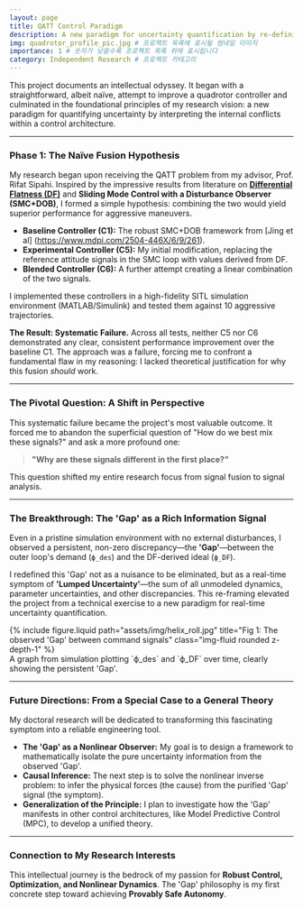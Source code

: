 ```yaml
---
layout: page
title: QATT Control Paradigm
description: A new paradigm for uncertainty quantification by re-defining the command 'Gap' as a rich information signal. # 프로젝트 목록에 표시될 한 줄 요약
img: quadrotor_profile_pic.jpg # 프로젝트 목록에 표시될 썸네일 이미지
importance: 1 # 숫자가 낮을수록 프로젝트 목록 위에 표시됩니다
category: Independent Research # 프로젝트 카테고리
---
```


This project documents an intellectual odyssey. It began with a straightforward, albeit naïve, attempt to improve a quadrotor controller and culminated in the foundational principles of my research vision: a new paradigm for quantifying uncertainty by interpreting the internal conflicts within a control architecture.

---

### Phase 1: The Naïve Fusion Hypothesis
My research began upon receiving the QATT problem from my advisor, Prof. Rifat Sipahi. Inspired by the impressive results from literature on **[Differential Flatness (DF)](https://arxiv.org/abs/1809.04048)** and **Sliding Mode Control with a Disturbance Observer (SMC+DOB)**, I formed a simple hypothesis: combining the two would yield superior performance for aggressive maneuvers.

* **Baseline Controller (C1):** The robust SMC+DOB framework from [Jing et al] (https://www.mdpi.com/2504-446X/6/9/261).
* **Experimental Controller (C5):** My initial modification, replacing the reference attitude signals in the SMC loop with values derived from DF.
* **Blended Controller (C6):** A further attempt creating a linear combination of the two signals.

I implemented these controllers in a high-fidelity SITL simulation environment (MATLAB/Simulink) and tested them against 10 aggressive trajectories.

**The Result: Systematic Failure.**
Across all tests, neither C5 nor C6 demonstrated any clear, consistent performance improvement over the baseline C1. The approach was a failure, forcing me to confront a fundamental flaw in my reasoning: I lacked theoretical justification for why this fusion *should* work.

---

### The Pivotal Question: A Shift in Perspective
This systematic failure became the project's most valuable outcome. It forced me to abandon the superficial question of "How do we best mix these signals?" and ask a more profound one:

> **"Why are these signals different in the first place?"**

This question shifted my entire research focus from signal fusion to signal analysis.

---

### The Breakthrough: The 'Gap' as a Rich Information Signal
Even in a pristine simulation environment with no external disturbances, I observed a persistent, non-zero discrepancy—the **'Gap'**—between the outer loop's demand (`ϕ_des`) and the DF-derived ideal (`ϕ_DF`).

I redefined this 'Gap' not as a nuisance to be eliminated, but as a real-time symptom of **'Lumped Uncertainty'**—the sum of all unmodeled dynamics, parameter uncertainties, and other discrepancies. This re-framing elevated the project from a technical exercise to a new paradigm for real-time uncertainty quantification.

<div class="row">
    <div class="col-sm mt-3 mt-md-0">
        {% include figure.liquid path="assets/img/helix_roll.jpg" title="Fig 1: The observed 'Gap' between command signals" class="img-fluid rounded z-depth-1" %}
    </div>
</div>
<div class="caption">
    A graph from simulation plotting `ϕ_des` and `ϕ_DF` over time, clearly showing the persistent 'Gap'.
</div>


---

### Future Directions: From a Special Case to a General Theory
My doctoral research will be dedicated to transforming this fascinating symptom into a reliable engineering tool.

* **The 'Gap' as a Nonlinear Observer:** My goal is to design a framework to mathematically isolate the pure uncertainty information from the observed 'Gap'.
* **Causal Inference:** The next step is to solve the nonlinear inverse problem: to infer the physical forces (the cause) from the purified 'Gap' signal (the symptom).
* **Generalization of the Principle:** I plan to investigate how the 'Gap' manifests in other control architectures, like Model Predictive Control (MPC), to develop a unified theory.

---

### Connection to My Research Interests
This intellectual journey is the bedrock of my passion for **Robust Control, Optimization, and Nonlinear Dynamics**. The 'Gap' philosophy is my first concrete step toward achieving **Provably Safe Autonomy**.
